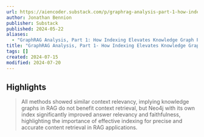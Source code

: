 ```yaml
---
url: https://aiencoder.substack.com/p/graphrag-analysis-part-1-how-indexing
author: Jonathan Bennion
publisher: Substack
published: 2024-05-22
aliases:
  - "GraphRAG Analysis, Part 1: How Indexing Elevates Knowledge Graph Performance in RAG"
title: "GraphRAG Analysis, Part 1- How Indexing Elevates Knowledge Graph Performance in RAG"
tags: []
created: 2024-07-15
modified: 2024-07-20
---
```


## Highlights

> All methods showed similar context relevancy, implying knowledge graphs in RAG do not benefit context retrieval, but Neo4j with its own index significantly improved answer relevancy and faithfulness, highlighting the importance of effective indexing for precise and accurate content retrieval in RAG applications.

